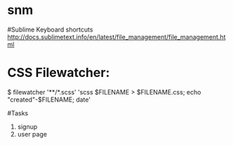 # snm

#Sublime Keyboard shortcuts
http://docs.sublimetext.info/en/latest/file_management/file_management.html

# CSS Filewatcher:
$ filewatcher '**/*.scss' 'scss $FILENAME > $FILENAME.css; echo "created"-$FILENAME; date'

#Tasks
1. signup
2. user page 
